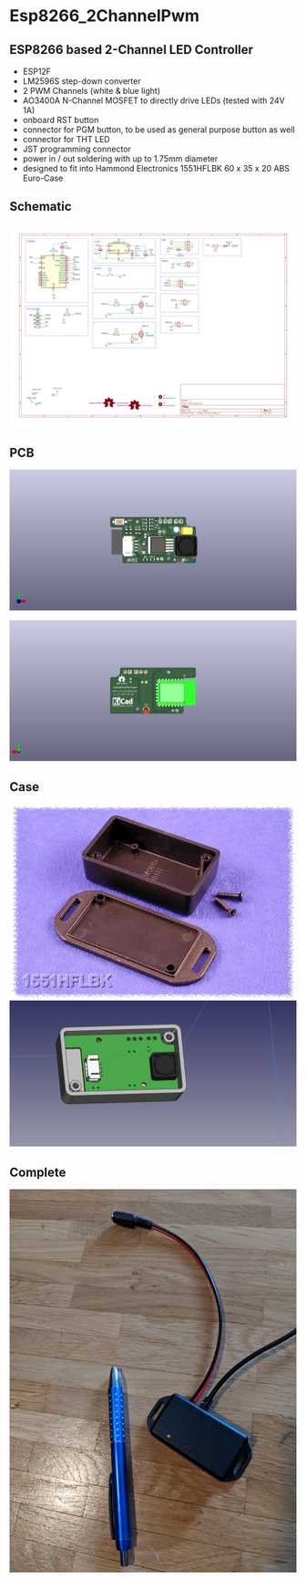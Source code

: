 # Esp8266_2ChannelPwm
## ESP8266 based 2-Channel LED Controller 
* ESP12F 
* LM2596S step-down converter
* 2 PWM Channels (white & blue light)
* AO3400A N-Channel MOSFET to directly drive LEDs (tested with 24V 1A)
* onboard RST button
* connector for PGM button, to be used as general purpose button as well
* connector for THT LED
* JST programming connector
* power in / out soldering with up to 1.75mm diameter
* designed to fit into Hammond Electronics 1551HFLBK 60 x 35 x 20 ABS Euro-Case

## Schematic
![schematic](pcb.svg)

## PCB
![front](front.png)

![back](back.png)

## Case
![case](1551hflbkint.jpg)
![case](casing.png)

## Complete 
![done](done.jpg)